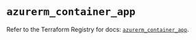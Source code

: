 # `azurerm_container_app`

Refer to the Terraform Registry for docs: [`azurerm_container_app`](https://registry.terraform.io/providers/hashicorp/azurerm/4.44.0/docs/resources/container_app).
